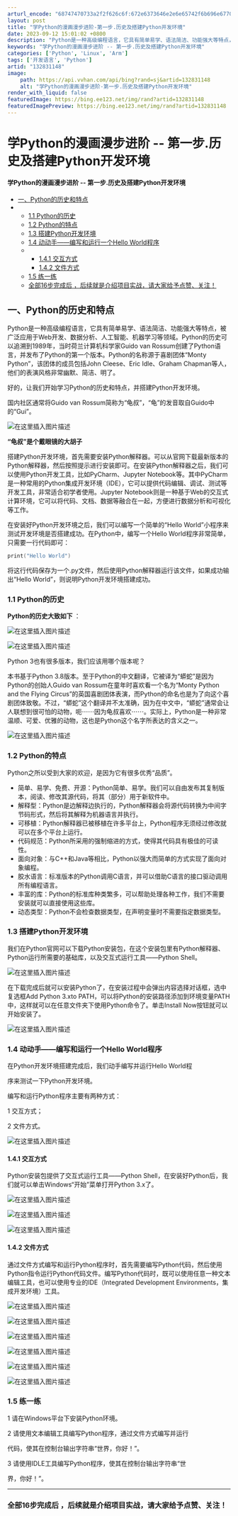 ```yaml
---
arturl_encode: "68747470733a2f2f626c6f:672e6373646e2e6e65742f6b696e67706f776572323031382f:61727469636c652f64657461696c732f313332383331313438"
layout: post
title: "学Python的漫画漫步进阶-第一步.历史及搭建Python开发环境"
date: 2023-09-12 15:01:02 +0800
description: "Python是一种高级编程语言，它具有简单易学、语法简洁、功能强大等特点，被广泛应用于Web开发、数"
keywords: "学Python的漫画漫步进阶 -- 第一步.历史及搭建Python开发环境"
categories: ['Python', 'Linux', 'Arm']
tags: ['开发语言', 'Python']
artid: "132831148"
image:
    path: https://api.vvhan.com/api/bing?rand=sj&artid=132831148
    alt: "学Python的漫画漫步进阶-第一步.历史及搭建Python开发环境"
render_with_liquid: false
featuredImage: https://bing.ee123.net/img/rand?artid=132831148
featuredImagePreview: https://bing.ee123.net/img/rand?artid=132831148
---
```


# 学Python的漫画漫步进阶 -- 第一步.历史及搭建Python开发环境

#### 学Python的漫画漫步进阶 -- 第一步.历史及搭建Python开发环境

* [一、Python的历史和特点](#Python_2)
* + [1.1 Python的历史](#11_Python_21)
  + [1.2 Python的特点](#12_Python_33)
  + [1.3 搭建Python开发环境](#13_Python_46)
  + [1.4 动动手——编写和运行一个Hello World程序](#14_Hello_World_53)
  + - [1.4.1 交互方式](#141__64)
    - [1.4.2 文件方式](#142__72)
  + [1.5 练一练](#15__87)
  + [全部16步完成后 ，后续就是介绍项目实战，请大家给予点赞、关注！](#16__98)

## 一、Python的历史和特点

Python是一种高级编程语言，它具有简单易学、语法简洁、功能强大等特点，被广泛应用于Web开发、数据分析、人工智能、机器学习等领域。Python的历史可以追溯到1989年，当时荷兰计算机科学家Guido van Rossum创建了Python语言，并发布了Python的第一个版本。Python的名称源于喜剧团体“Monty Python”，该团体的成员包括John Cleese、Eric Idle、Graham Chapman等人，他们的表演风格非常幽默、简洁、明了。

好的，让我们开始学习Python的历史和特点，并搭建Python开发环境。
  
国内社区通常将Guido van Rossum简称为“龟叔”，“龟”的发音取自Guido中的“Gui”。
  
![在这里插入图片描述](https://i-blog.csdnimg.cn/blog_migrate/a5563344ed8711efb55eadd2a9804272.png)
  
**“龟叔”是个戴眼镜的大胡子**

搭建Python开发环境，首先需要安装Python解释器。可以从官网下载最新版本的Python解释器，然后按照提示进行安装即可。在安装Python解释器之后，我们可以使用Python开发工具，比如PyCharm、Jupyter Notebook等。其中PyCharm是一种常用的Python集成开发环境（IDE），它可以提供代码编辑、调试、测试等开发工具，非常适合初学者使用。Jupyter Notebook则是一种基于Web的交互式计算环境，它可以将代码、文档、数据等融合在一起，方便进行数据分析和可视化等工作。

在安装好Python开发环境之后，我们可以编写一个简单的“Hello World”小程序来测试开发环境是否搭建成功。在Python中，编写一个Hello World程序非常简单，只需要一行代码即可：

```c
print("Hello World")

```

将这行代码保存为一个.py文件，然后使用Python解释器运行该文件，如果成功输出“Hello World”，则说明Python开发环境搭建成功。

### 1.1 Python的历史

**Python的历史大致如下**
：

![在这里插入图片描述](https://i-blog.csdnimg.cn/blog_migrate/c1e35f1c3892df029220ff872c775741.png)

![在这里插入图片描述](https://i-blog.csdnimg.cn/blog_migrate/22f08d2a0f4313939d24ca34ece93cea.png)
  
Python 3也有很多版本，我们应该用哪个版本呢？
  
本书基于Python 3.8版本。至于Python的中文翻译，它被译为“蟒蛇”是因为Python的创始人Guido van Rossum在童年时喜欢看一个名为“Monty Python and the Flying Circus”的英国喜剧团体表演，而Python的命名也是为了向这个喜剧团体致敬。不过，“蟒蛇”这个翻译并不太准确，因为在中文中，“蟒蛇”通常会让人联想到很可怕的动物，呃⋯⋯因为龟叔喜欢⋯⋯。实际上，Python是一种非常温顺、可爱、优雅的动物，这也是Python这个名字所表达的含义之一。

![在这里插入图片描述](https://i-blog.csdnimg.cn/blog_migrate/3d7edd116de9048bf3941d3914a7cc49.png)

### 1.2 Python的特点

Python之所以受到大家的欢迎，是因为它有很多优秀“品质”。

* 简单、易学、免费、开源：Python简单、易学。我们可以自由发布其复制版本，阅读、修改其源代码，将其（部分）用于新软件中。
* 解释型：Python是边解释边执行的，Python解释器会将源代码转换为中间字节码形式，然后将其解释为机器语言并执行。
* 可移植：Python解释器已被移植在许多平台上，Python程序无须经过修改就可以在多个平台上运行。
* 代码规范：Python所采用的强制缩进的方式，使得其代码具有极佳的可读性。
* 面向对象：与C++和Java等相比，Python以强大而简单的方式实现了面向对象编程。
* 胶水语言：标准版本的Python调用C语言，并可以借助C语言的接口驱动调用所有编程语言。
* 丰富的库：Python的标准库种类繁多，可以帮助处理各种工作，我们不需要安装就可以直接使用这些库。
* 动态类型：Python不会检查数据类型，在声明变量时不需要指定数据类型。

### 1.3 搭建Python开发环境

我们在Python官网可以下载Python安装包，在这个安装包里有Python解释器、Python运行所需要的基础库，以及交互式运行工具——Python Shell。
  
![在这里插入图片描述](https://i-blog.csdnimg.cn/blog_migrate/266da811dc14d4aaf67d9ac22b81c86f.png)
  
在下载完成后就可以安装Python了，在安装过程中会弹出内容选择对话框，选中复选框Add Python 3.xto PATH，可以将Python的安装路径添加到环境变量PATH中，这样就可以在任意文件夹下使用Python命令了。单击Install Now按钮就可以开始安装了。
  
![在这里插入图片描述](https://i-blog.csdnimg.cn/blog_migrate/239ddd9b8c04296de60df344bb2a7f7d.png)

### 1.4 动动手——编写和运行一个Hello World程序

在Python开发环境搭建完成后，我们动手编写并运行Hello World程
  
序来测试一下Python开发环境。
  
编写和运行Python程序主要有两种方式：

1 交互方式；

2 文件方式。

![在这里插入图片描述](https://i-blog.csdnimg.cn/blog_migrate/6ff990af0ea9370f210b68b3ccd9f3dd.png)

#### 1.4.1 交互方式

Python安装包提供了交互式运行工具——Python Shell，在安装好Python后，我们就可以单击Windows“开始”菜单打开Python 3.x了。

![在这里插入图片描述](https://i-blog.csdnimg.cn/blog_migrate/b689bf2aebca6ef074dcc0911805f9aa.png)

![在这里插入图片描述](https://i-blog.csdnimg.cn/blog_migrate/f29b9b275a6de92ee65fa7f14de4f3ea.png)
  
![在这里插入图片描述](https://i-blog.csdnimg.cn/blog_migrate/acb85238cff56bc2e08d6e4b52816078.png)

#### 1.4.2 文件方式

通过文件方式编写和运行Python程序时，首先需要编写Python代码，然后使用Python指令运行Python代码文件。编写Python代码时，既可以使用任意一种文本编辑工具，也可以使用专业的IDE（Integrated Development Environments，集成开发环境）工具。

![在这里插入图片描述](https://i-blog.csdnimg.cn/blog_migrate/0bfcac41c2a7e53fbe6986ceabe71274.png)
  
![在这里插入图片描述](https://i-blog.csdnimg.cn/blog_migrate/7d6c0604f6bf24e08d85bafc5fc449f3.png)

![在这里插入图片描述](https://i-blog.csdnimg.cn/blog_migrate/6d1d6b2df489f3a57720148984963915.png)

![在这里插入图片描述](https://i-blog.csdnimg.cn/blog_migrate/1ecdfd8fa091bed0101845993b42f83c.png)

![在这里插入图片描述](https://i-blog.csdnimg.cn/blog_migrate/997937ba67ac4e3b228ceed06b11e35e.png)

![在这里插入图片描述](https://i-blog.csdnimg.cn/blog_migrate/f034ceab82d38c13a482556384a15bd8.png)

### 1.5 练一练

1 请在Windows平台下安装Python环境。

2 请使用文本编辑工具编写Python程序，通过文件方式编写并运行
  
代码，使其在控制台输出字符串“世界，你好！”。

3 请使用IDLE工具编写Python程序，使其在控制台输出字符串“世
  
界，你好！”。

---

### 全部16步完成后 ，后续就是介绍项目实战，请大家给予点赞、关注！